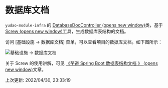 # 数据库文档

`yudao-module-infra` 的 [DatabaseDocController (opens new window)](https://github.com/YunaiV/ruoyi-vue-pro/blob/master/yudao-module-infra/yudao-module-infra-biz/src/main/java/cn/iocoder/yudao/module/infra/controller/admin/db/DatabaseDocController.java)类，基于 [Screw (opens new window)](https://github.com/pingfangushi/screw)工具，生成数据库表结构的文档。

访问 [基础设施 -> 数据库文档] 菜单，可以查看项目的数据库文档。如下图所示：

![基础设施 -> 数据库文档](https://doc.iocoder.cn/img/%E6%95%B0%E6%8D%AE%E5%BA%93%E6%96%87%E6%A1%A3/01.png)

关于 Screw 的使用讲解，可见 [《芋道 Spring Boot 数据表结构文档 》 (opens new window)](https://www.iocoder.cn/Spring-Boot/DB-Doc-screw/?yudao)文章。

上次更新: 2022/04/30, 23:33:19